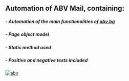 ## Automation of ABV Mail, containing:

##### - Automation of the main functionalities of [abv.bg](https://www.abv.bg/)
##### - Page object model 
##### - Static method used
##### - Positive and negative tests included
[![abv](/home/lina/Desktop/abv.jpg "abv")](https://www.abv.bg/)
